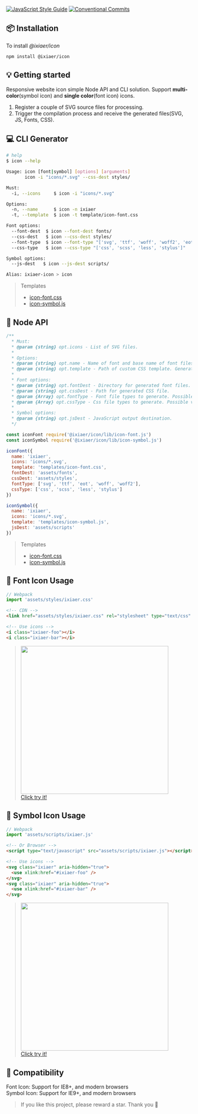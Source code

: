 [![JavaScript Style Guide](https://img.shields.io/github/package-json/dependency-version/ixiaer/icon/dev/eslint-config-standard.svg)](https://standardjs.com) [![Conventional Commits](https://img.shields.io/github/package-json/dependency-version/ixiaer/icon/dev/@commitlint/config-conventional.svg)](https://conventionalcommits.org)

## 📦 Installation

To install *@ixiaer/icon*

```bash
npm install @ixiaer/icon
```

## 💡 Getting started

Responsive website icon simple Node API and CLI solution. Support **multi-color**(symbol icon) and **single color**(font icon) icons.

1. Register a couple of SVG source files for processing.
2. Trigger the compilation process and receive the generated files(SVG, JS, Fonts, CSS).

## 💻 CLI Generator

```bash
# help
$ icon --help

Usage: icon [font|symbol] [options] [arguments]
       icon -i "icons/*.svg" --css-dest styles/

Must:
  -i, --icons     $ icon -i "icons/*.svg"

Options:
  -n, --name      $ icon -n ixiaer
  -t, --template  $ icon -t template/icon-font.css

Font options:
  --font-dest  $ icon --font-dest fonts/
  --css-dest   $ icon --css-dest styles/
  --font-type  $ icon --font-type "['svg', 'ttf', 'woff', 'woff2', 'eot']"
  --css-type   $ icon --css-type "['css', 'scss', 'less', 'stylus']"

Symbol options:
  --js-dest   $ icon --js-dest scripts/

Alias: ixiaer-icon > icon
```

> Templates
> * [icon-font.css](templates/icon-font.css)
> * [icon-symbol.js](templates/icon-symbol.js)

## 🧩 Node API

```javascript
/**
  * Must:
  * @param {string} opt.icons - List of SVG files.
  *
  * Options:
  * @param {string} opt.name - Name of font and base name of font files.
  * @param {string} opt.template - Path of custom CSS template. Generator uses handlebars templates.
  *
  * Font options:
  * @param {string} opt.fontDest - Directory for generated font files.
  * @param {string} opt.cssDest - Path for generated CSS file.
  * @param {Array} opt.fontType - Font file types to generate. Possible values: ['svg', 'ttf', 'woff', 'woff2', 'eot'].
  * @param {Array} opt.cssType - Css file types to generate. Possible values: ['css', 'scss', 'less', 'stylus'].
  *
  * Symbol options:
  * @param {string} opt.jsDest - JavaScript output destination.
  */

const iconFont require('@ixiaer/icon/lib/icon-font.js')
const iconSymbol require('@ixiaer/icon/lib/icon-symbol.js')

iconFont({
  name: 'ixiaer',
  icons: 'icons/*.svg',
  template: 'templates/icon-font.css',
  fontDest: 'assets/fonts',
  cssDest: 'assets/styles',
  fontType: ['svg', 'ttf', 'eot', 'woff', 'woff2'],
  cssType: ['css', 'scss', 'less', 'stylus']
})

iconSymbol({
  name: 'ixiaer',
  icons: 'icons/*.svg',
  template: 'templates/icon-symbol.js',
  jsDest: 'assets/scripts'
})
```

> Templates
> * [icon-font.css](templates/icon-font.css)
> * [icon-symbol.js](templates/icon-symbol.js)

## 💛 Font Icon Usage

```javascript
// Webpack
import 'assets/styles/ixiaer.css'
```

```html
<!-- CDN -->
<link href="assets/styles/ixiaer.css" rel="stylesheet" type="text/css" />
```

```html
<!-- Use icons -->
<i class="ixiaer-foo"></i>
<i class="ixiaer-bar"></i>
```

> <img src="https://raw.githubusercontent.com/ixiaer/icon-ionicons/master/icon-font.png" width="400"><br>
> [Click try it!](https://ixiaer.github.io/icon-ionicons/example.html)

## 💝 Symbol Icon Usage

```javascript
// Webpack
import 'assets/scripts/ixiaer.js'
```

```html
<!-- Or Browser -->
<script type="text/javascript" src="assets/scripts/ixiaer.js"></script>
```

```html
<!-- Use icons -->
<svg class="ixiaer" aria-hidden="true">
  <use xlink:href="#ixiaer-foo" />
</svg>
<svg class="ixiaer" aria-hidden="true">
  <use xlink:href="#ixiaer-bar" />
</svg>
```
> <img src="https://raw.githubusercontent.com/ixiaer/icon-logos/master/icon-symbol.png" width="400"><br>
> [Click try it!](https://ixiaer.github.io/icon-logos/example.html)

## 🔗 Compatibility

Font Icon: Support for IE8+, and modern browsers<br>
Symbol Icon: Support for IE9+, and modern browsers

> If you like this project, please reward a star. Thank you 🙏
